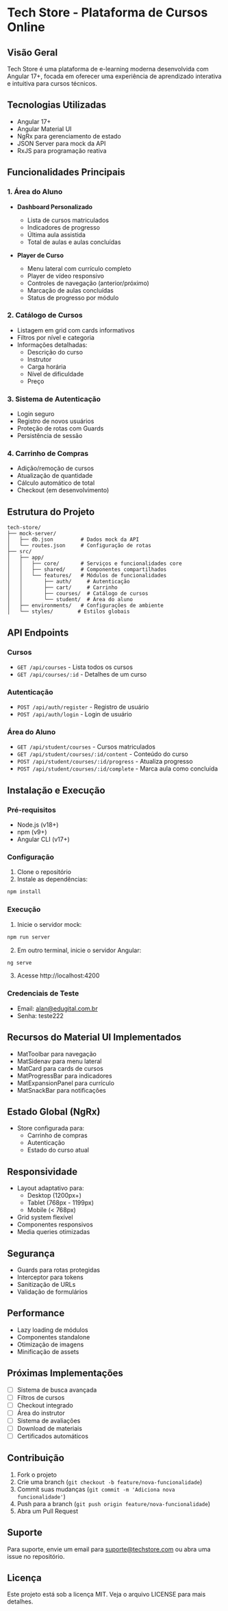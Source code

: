 # Tech Store - Plataforma de Cursos Online

## Visão Geral
Tech Store é uma plataforma de e-learning moderna desenvolvida com Angular 17+, focada em oferecer uma experiência de aprendizado interativa e intuitiva para cursos técnicos.

## Tecnologias Utilizadas
- Angular 17+
- Angular Material UI
- NgRx para gerenciamento de estado
- JSON Server para mock da API
- RxJS para programação reativa

## Funcionalidades Principais

### 1. Área do Aluno
- **Dashboard Personalizado**
  - Lista de cursos matriculados
  - Indicadores de progresso
  - Última aula assistida
  - Total de aulas e aulas concluídas

- **Player de Curso**
  - Menu lateral com currículo completo
  - Player de vídeo responsivo
  - Controles de navegação (anterior/próximo)
  - Marcação de aulas concluídas
  - Status de progresso por módulo

### 2. Catálogo de Cursos
- Listagem em grid com cards informativos
- Filtros por nível e categoria
- Informações detalhadas:
  - Descrição do curso
  - Instrutor
  - Carga horária
  - Nível de dificuldade
  - Preço

### 3. Sistema de Autenticação
- Login seguro
- Registro de novos usuários
- Proteção de rotas com Guards
- Persistência de sessão

### 4. Carrinho de Compras
- Adição/remoção de cursos
- Atualização de quantidade
- Cálculo automático de total
- Checkout (em desenvolvimento)

## Estrutura do Projeto
```
tech-store/
├── mock-server/
│   ├── db.json         # Dados mock da API
│   └── routes.json     # Configuração de rotas
├── src/
│   ├── app/
│   │   ├── core/       # Serviços e funcionalidades core
│   │   ├── shared/     # Componentes compartilhados
│   │   └── features/   # Módulos de funcionalidades
│   │       ├── auth/     # Autenticação
│   │       ├── cart/     # Carrinho
│   │       ├── courses/  # Catálogo de cursos
│   │       └── student/  # Área do aluno
│   ├── environments/   # Configurações de ambiente
│   └── styles/        # Estilos globais
```

## API Endpoints

### Cursos
- `GET /api/courses` - Lista todos os cursos
- `GET /api/courses/:id` - Detalhes de um curso

### Autenticação
- `POST /api/auth/register` - Registro de usuário
- `POST /api/auth/login` - Login de usuário

### Área do Aluno
- `GET /api/student/courses` - Cursos matriculados
- `GET /api/student/courses/:id/content` - Conteúdo do curso
- `POST /api/student/courses/:id/progress` - Atualiza progresso
- `POST /api/student/courses/:id/complete` - Marca aula como concluída

## Instalação e Execução

### Pré-requisitos
- Node.js (v18+)
- npm (v9+)
- Angular CLI (v17+)

### Configuração
1. Clone o repositório
2. Instale as dependências:
```bash
npm install
```

### Execução
1. Inicie o servidor mock:
```bash
npm run server
```

2. Em outro terminal, inicie o servidor Angular:
```bash
ng serve
```

3. Acesse http://localhost:4200

### Credenciais de Teste
- Email: alan@edugital.com.br
- Senha: teste222

## Recursos do Material UI Implementados
- MatToolbar para navegação
- MatSidenav para menu lateral
- MatCard para cards de cursos
- MatProgressBar para indicadores
- MatExpansionPanel para currículo
- MatSnackBar para notificações

## Estado Global (NgRx)
- Store configurada para:
  - Carrinho de compras
  - Autenticação
  - Estado do curso atual

## Responsividade
- Layout adaptativo para:
  - Desktop (1200px+)
  - Tablet (768px - 1199px)
  - Mobile (< 768px)
- Grid system flexível
- Componentes responsivos
- Media queries otimizadas

## Segurança
- Guards para rotas protegidas
- Interceptor para tokens
- Sanitização de URLs
- Validação de formulários

## Performance
- Lazy loading de módulos
- Componentes standalone
- Otimização de imagens
- Minificação de assets

## Próximas Implementações
- [ ] Sistema de busca avançada
- [ ] Filtros de cursos
- [ ] Checkout integrado
- [ ] Área do instrutor
- [ ] Sistema de avaliações
- [ ] Download de materiais
- [ ] Certificados automáticos

## Contribuição
1. Fork o projeto
2. Crie uma branch (`git checkout -b feature/nova-funcionalidade`)
3. Commit suas mudanças (`git commit -m 'Adiciona nova funcionalidade'`)
4. Push para a branch (`git push origin feature/nova-funcionalidade`)
5. Abra um Pull Request

## Suporte
Para suporte, envie um email para suporte@techstore.com ou abra uma issue no repositório.

## Licença
Este projeto está sob a licença MIT. Veja o arquivo LICENSE para mais detalhes.
